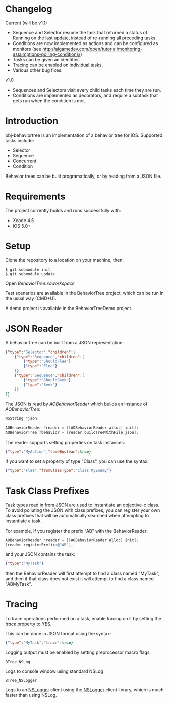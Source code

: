 # Changelog

Current (will be v1.1)

* Sequence and Selector resume the task that returned a status of Running on the last update, instead of re-running all preceding tasks.
* Conditions are now implemented as actions and can be configured as monitors (see http://aigamedev.com/open/tutorial/monitoring-assumptions-polling-conditions/)
* Tasks can be given an identifier.
* Tracing can be enabled on individual tasks.
* Various other bug fixes.

v1.0

* Sequences and Selectors visit every child tasks each time they are run.
* Conditions are implemented as decorators, and require a subtask that gets run when the condition is met.

# Introduction

obj-behaviortree is an implementation of a behavior tree for iOS. Supported tasks include:

* Selector
* Sequence
* Concurrent
* Condition

Behavior trees can be built programatically, or by reading from a JSON file.

# Requirements

The project currently builds and runs successfully with:

* Xcode 4.5
* iOS 5.0+

# Setup

Clone the repository to a location on your machine, then:

```
$ git submodule init
$ git submodule update
```

Open _BehaviorTree.xcworkspace_

Test scenarios are available in the BehaviorTree project, which can be run in the usual way (CMD+U).

A demo project is available in the BehaviorTreeDemo project.

# JSON Reader

A behavior tree can be built from a JSON representation:

```json
{"type":"Selector","children":[
    {"type":"Sequence","children":[
	    {"type":"ShouldFlee"},
		{"type":"Flee"}
	]},
	{"type":"Sequence","children":[
		{"type":"ShouldSeek"},
		{"type":"Seek"}
	]}
]}
```

The JSON is read by _AOBehaviorReader_ which builds an instance of _AOBehaviorTree_:

```objective-c
NSString *json;
...
AOBehaviorReader *reader = [[AOBehaviorReader alloc] init];
AOBehaviorTree *behavior = [reader buildTreeWithFile:json];
```

The reader supports setting properties on task instances:

```json
{"type":"MyAction","someBoolean":true}
```

If you want to set a property of type "Class", you can use the syntax:

```json
{"type":"Flee","fromClassType":"class:MyEnemy"}
```

# Task Class Prefixes

Task types read in from JSON are used to instantiate an objective-c class. To avoid polluting the JSON with class prefixes, you can register your own class prefixes that will be automatically searched when attempting to instantiate a task.

For example, if you register the prefix "AB" with the BehaviorReader:

```objective-c
AOBehaviorReader *reader = [[AOBehaviorReader alloc] init];
[reader registerPrefix:@"AB"];
```

and your JSON contains the task:

```json
{"type":"MyTask"}
```

then the BehaviorReader will first attempt to find a class named "MyTask", and then if that class does not exist it will attempt to find a class named "ABMyTask".

# Tracing

To trace operations performed on a task, enable tracing on it by setting the _trace_ property to YES.

This can be done in JSON format using the syntax:

```json
{"type":"MyTask","trace":true}
```

Logging output must be enabled by setting preprocessor macro flags.

    BTree_NSLog

Logs to console window using standard NSLog
 
    BTree_NSLogger
    
Logs to an [NSLogger] client using the [NSLogger] client library, which is much faster than using NSLog.

[NSLogger]: https://github.com/fpillet/NSLogger